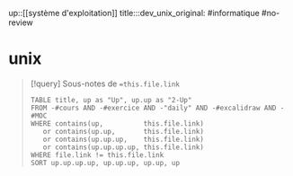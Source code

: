 up::[[système d'exploitation]]
title:::dev_unix_original:
#informatique #no-review 
# unix

> [!query] Sous-notes de `=this.file.link`
> ```dataview
> TABLE title, up as "Up", up.up as "2-Up"
> FROM -#cours AND -#exercice AND -"daily" AND -#excalidraw AND -#MOC
> WHERE contains(up,          this.file.link)
>    or contains(up.up,       this.file.link)
>    or contains(up.up.up,    this.file.link)
>    or contains(up.up.up.up, this.file.link)
> WHERE file.link != this.file.link
> SORT up.up.up.up, up.up.up, up.up, up
> ```

